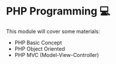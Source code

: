 # PHP Programming :computer:

This module will cover some materials:
* PHP Basic Concept
* PHP Object Oriented
* PHP MVC (Model-View-Controller)

